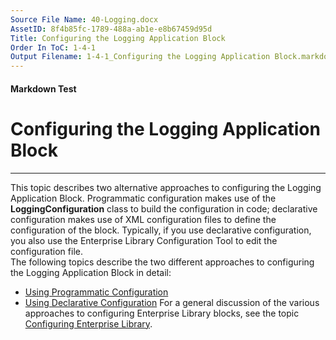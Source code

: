 ```yaml
---
Source File Name: 40-Logging.docx
AssetID: 8f4b85fc-1789-488a-ab1e-e8b67459d95d
Title: Configuring the Logging Application Block
Order In ToC: 1-4-1
Output Filename: 1-4-1_Configuring the Logging Application Block.markdown
---
```


#### Markdown Test ####
# Configuring the Logging Application Block #
----------

This topic describes two alternative approaches to configuring the Logging Application Block. Programmatic configuration makes use of the **LoggingConfiguration** class to build the configuration in code; declarative configuration makes use of XML configuration files to define the configuration of the block. Typically, if you use declarative configuration, you also use the Enterprise Library Configuration Tool to edit the configuration file.  
The following topics describe the two different approaches to configuring the Logging Application Block in detail:  
+ [Using Programmatic Configuration]({$finalDocSet})
+ [Using Declarative Configuration]({$finalDocSet})
For a general discussion of the various approaches to configuring Enterprise Library blocks, see the topic [Configuring Enterprise Library]({$finalDocSet}).  
